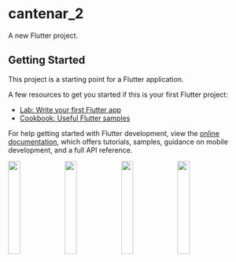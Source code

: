 # cantenar_2

A new Flutter project.

## Getting Started

This project is a starting point for a Flutter application.

A few resources to get you started if this is your first Flutter project:

- [Lab: Write your first Flutter app](https://docs.flutter.dev/get-started/codelab)
- [Cookbook: Useful Flutter samples](https://docs.flutter.dev/cookbook)

For help getting started with Flutter development, view the
[online documentation](https://docs.flutter.dev/), which offers tutorials,
samples, guidance on mobile development, and a full API reference.


<p>
<img src= "https://github.com/Meshva30/cantenar_2/assets/136339359/89a45e48-4605-43fb-97e3-a6f77c9019ab"width=22% heigh=35%>
  <img src= "https://github.com/Meshva30/cantenar_2/assets/136339359/d988f76c-29ab-41a6-8669-9fa60372af34"width=22% heigh=35%>
    <img src= "https://github.com/Meshva30/cantenar_2/assets/136339359/f756e010-932e-4475-b7e5-165674c0ff74"width=22% heigh=35%>
  <img src= "https://github.com/Meshva30/cantenar_2/assets/136339359/97069ce4-65eb-479a-a65d-ed14b18c97da"width=22% heigh=35%>
</p>
